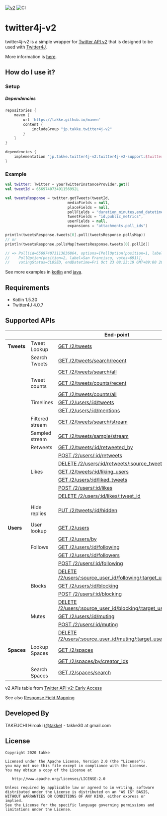 [![v2](https://img.shields.io/endpoint?url=https%3A%2F%2Ftwbadges.glitch.me%2Fbadges%2Fv2)](https://developer.twitter.com/en/docs/twitter-api)
![CI](https://github.com/takke/twitter4j-v2/workflows/CI/badge.svg)

twitter4j-v2
============

twitter4j-v2 is a simple wrapper for [Twitter API v2](https://developer.twitter.com/en/docs/twitter-api/early-access) that is designed to be used with [Twitter4J](https://github.com/Twitter4J/Twitter4J).

More information is [here](https://github.com/takke/twitter4j-v2/wiki/Design-Policy).


How do I use it?
----------------

### Setup

##### Dependencies
```groovy
repositories {
    maven {
        url 'https://takke.github.io/maven'
        content {
            includeGroup "jp.takke.twitter4j-v2"
        }
    }
}

dependencies {
    implementation "jp.takke.twitter4j-v2:twitter4j-v2-support:$twitter4jV2SupportVersion"
}
```

### Example

```kotlin
val twitter: Twitter = yourTwitterInstanceProvider.get()
val tweetId = 656974073491156992L

val tweetsResponse = twitter.getTweets(tweetId,
                            mediaFields = null,
                            placeFields = null,
                            pollFields = "duration_minutes,end_datetime,id,options,voting_status",
                            tweetFields = "id,public_metrics",
                            userFields = null,
                            expansions = "attachments.poll_ids")

println(tweetsResponse.tweets[0].poll(tweetsResponse.pollsMap))
// or
println(tweetsResponse.pollsMap[tweetsResponse.tweets[0].pollId])

// => Poll(id=656974073113636864, options=[PollOption(position=1, label=Roboto, votes=391), 
//    PollOption(position=2, label=San Francisco, votes=691)], 
//    votingStatus=CLOSED, endDatetime=Fri Oct 23 08:23:19 GMT+09:00 2015, durationMinutes=1440)
```

See more examples in [kotlin](https://github.com/takke/twitter4j-v2/blob/master/twitter4j-v2-support-kotlin-example/src/main/kotlin/twitter4j_v2_support_example/) and [java](https://github.com/takke/twitter4j-v2/tree/master/twitter4j-v2-support-java-example/src/main/java/twitter4j_v2_support_java_example).

Requirements
------------
- Kotlin 1.5.30
- Twitter4J 4.0.7


Supported APIs
--------------

| | |  End-point  |  twitter4j-v2 method  |
| ---- | ---- | ---- | ---- |
| **Tweets** | Tweet Lookup | [GET /2/tweets](https://developer.twitter.com/en/docs/twitter-api/tweets/lookup/api-reference/get-tweets)  |  [Twitter.getTweets()](https://github.com/takke/twitter4j-v2/blob/master/twitter4j-v2-support/src/main/kotlin/twitter4j/getTweets.kt)  | |
| | Search Tweets   | [GET /2/tweets/search/recent](https://developer.twitter.com/en/docs/twitter-api/tweets/search/api-reference/get-tweets-search-recent)  |  [Twitter.searchRecent()](https://github.com/takke/twitter4j-v2/blob/master/twitter4j-v2-support/src/main/kotlin/twitter4j/SearchEx.kt)  |
| |                 | [GET /2/tweets/search/all](https://developer.twitter.com/en/docs/twitter-api/tweets/search/api-reference/get-tweets-search-all)  |  [Twitter.searchAll()](https://github.com/takke/twitter4j-v2/blob/master/twitter4j-v2-support/src/main/kotlin/twitter4j/SearchEx.kt)  |
| | Tweet counts    | [GET /2/tweets/counts/recent](https://developer.twitter.com/en/docs/twitter-api/tweets/counts/api-reference/get-tweets-counts-recent) |  [Twitter.countRecent()](https://github.com/takke/twitter4j-v2/blob/master/twitter4j-v2-support/src/main/kotlin/twitter4j/CountsEx.kt)  |
| |                 | [GET /2/tweets/counts/all](https://developer.twitter.com/en/docs/twitter-api/tweets/counts/api-reference/get-tweets-counts-all) |  [Twitter.countAll()](https://github.com/takke/twitter4j-v2/blob/master/twitter4j-v2-support/src/main/kotlin/twitter4j/CountsEx.kt)  |
| | Timelines       | [GET /2/users/:id/tweets ](https://developer.twitter.com/en/docs/twitter-api/tweets/timelines/api-reference/get-users-id-tweets)|  [Twitter.getUserTweets()](https://github.com/takke/twitter4j-v2/blob/master/twitter4j-v2-support/src/main/kotlin/twitter4j/TimelinesEx.kt)  |
| |                 | [GET /2/users/:id/mentions](https://developer.twitter.com/en/docs/twitter-api/tweets/timelines/api-reference/get-users-id-mentions) | [Twitter.getUserMentions()](https://github.com/takke/twitter4j-v2/blob/master/twitter4j-v2-support/src/main/kotlin/twitter4j/TimelinesEx.kt) |
| | Filtered stream | [GET /2/tweets/search/stream](https://developer.twitter.com/en/docs/twitter-api/tweets/filtered-stream/api-reference/get-tweets-search-stream) |  N/A [#1](https://github.com/takke/twitter4j-v2/issues/1) |
| | Sampled stream  | [GET /2/tweets/sample/stream](https://developer.twitter.com/en/docs/twitter-api/tweets/sampled-stream/api-reference/get-tweets-sample-stream) |  N/A [#1](https://github.com/takke/twitter4j-v2/issues/1) |
| | Retweets        | [GET /2/tweets/:id/retweeted_by](https://developer.twitter.com/en/docs/twitter-api/tweets/retweets/api-reference/get-tweets-id-retweeted_by) |  [Twitter.getRetweetUsers()](https://github.com/takke/twitter4j-v2/blob/master/twitter4j-v2-support/src/main/kotlin/twitter4j/RetweetsEx.kt)  |
| |                 | [POST /2/users/:id/retweets](https://developer.twitter.com/en/docs/twitter-api/tweets/retweets/api-reference/post-users-id-retweets) |  [Twitter.retweet()](https://github.com/takke/twitter4j-v2/blob/master/twitter4j-v2-support/src/main/kotlin/twitter4j/RetweetsEx.kt)  |
| |                 | [DELETE /2/users/:id/retweets/:source_tweet_id](https://developer.twitter.com/en/docs/twitter-api/tweets/retweets/api-reference/delete-users-id-retweets-tweet_id) |  [Twitter.unretweet()](https://github.com/takke/twitter4j-v2/blob/master/twitter4j-v2-support/src/main/kotlin/twitter4j/RetweetsEx.kt)  |
| | Likes           | [GET /2/tweets/:id/liking_users](https://developer.twitter.com/en/docs/twitter-api/tweets/likes/api-reference/get-tweets-id-liking_users) |  [Twitter.getLikingUsers()](https://github.com/takke/twitter4j-v2/blob/master/twitter4j-v2-support/src/main/kotlin/twitter4j/LikesEx.kt)  |
| |                 | [GET /2/users/:id/liked_tweets](https://developer.twitter.com/en/docs/twitter-api/tweets/likes/api-reference/get-users-id-liked_tweets) |  [Twitter.getLikedTweets()](https://github.com/takke/twitter4j-v2/blob/master/twitter4j-v2-support/src/main/kotlin/twitter4j/LikesEx.kt)  |
| |                 | [POST /2/users/:id/likes](https://developer.twitter.com/en/docs/twitter-api/tweets/likes/api-reference/post-users-id-likes) |  [Twitter.likeTweet()](https://github.com/takke/twitter4j-v2/blob/master/twitter4j-v2-support/src/main/kotlin/twitter4j/LikesEx.kt)  |
| |                 | [DELETE /2/users/:id/likes/:tweet_id](https://developer.twitter.com/en/docs/twitter-api/tweets/likes/api-reference/delete-users-id-likes-tweet_id) |  [Twitter.unlikeTweet()](https://github.com/takke/twitter4j-v2/blob/master/twitter4j-v2-support/src/main/kotlin/twitter4j/LikesEx.kt)  |
| | Hide replies    | [PUT /2/tweets/:id/hidden](https://developer.twitter.com/en/docs/twitter-api/tweets/hide-replies/api-reference/put-tweets-id-hidden) |  N/A *(Twitter4J v4.0.7 does not support PUT methods that contain json parameters.)*  |
| **Users** | User lookup | [GET /2/users](https://developer.twitter.com/en/docs/twitter-api/users/lookup/api-reference/get-users)  |  [Twitter.getUsers()](https://github.com/takke/twitter4j-v2/blob/master/twitter4j-v2-support/src/main/kotlin/twitter4j/getUsers.kt)  |
| |                 | [GET /2/users/by](https://developer.twitter.com/en/docs/twitter-api/users/lookup/api-reference/get-users-by) | [Twitter.getUsersBy()](https://github.com/takke/twitter4j-v2/blob/master/twitter4j-v2-support/src/main/kotlin/twitter4j/getUsersBy.kt)  |
| | Follows         | [GET /2/users/:id/following](https://developer.twitter.com/en/docs/twitter-api/users/follows/api-reference/get-users-id-following) |  [Twitter.getFollowingUsers()](https://github.com/takke/twitter4j-v2/blob/master/twitter4j-v2-support/src/main/kotlin/twitter4j/FollowsEx.kt)  |
| |                 | [GET /2/users/:id/followers](https://developer.twitter.com/en/docs/twitter-api/users/follows/api-reference/get-users-id-followers) |  [Twitter.getFollowerUsers()](https://github.com/takke/twitter4j-v2/blob/master/twitter4j-v2-support/src/main/kotlin/twitter4j/FollowsEx.kt)  |
| |                 | [POST /2/users/:id/following](https://developer.twitter.com/en/docs/twitter-api/users/follows/api-reference/post-users-source_user_id-following) |  [Twitter.followUser()](https://github.com/takke/twitter4j-v2/blob/master/twitter4j-v2-support/src/main/kotlin/twitter4j/FollowsEx.kt)  |
| |                 | [DELETE /2/users/:source_user_id/following/:target_user_id](https://developer.twitter.com/en/docs/twitter-api/users/follows/api-reference/delete-users-source_id-following) |  [Twitter.unfollowUser()](https://github.com/takke/twitter4j-v2/blob/master/twitter4j-v2-support/src/main/kotlin/twitter4j/FollowsEx.kt)  |
| | Blocks          | [GET /2/users/:id/blocking](https://developer.twitter.com/en/docs/twitter-api/users/blocks/api-reference/get-users-blocking) |  [Twitter.getBlockingUsers()](https://github.com/takke/twitter4j-v2/blob/master/twitter4j-v2-support/src/main/kotlin/twitter4j/BlocksEx.kt)  |
| |                 | [POST /2/users/:id/blocking](https://developer.twitter.com/en/docs/twitter-api/users/blocks/api-reference/post-users-user_id-blocking) |  [Twitter.blockUser()](https://github.com/takke/twitter4j-v2/blob/master/twitter4j-v2-support/src/main/kotlin/twitter4j/BlocksEx.kt)  |
| |                 | [DELETE /2/users/:source_user_id/blocking/:target_user_id](https://developer.twitter.com/en/docs/twitter-api/users/blocks/api-reference/delete-users-user_id-blocking) |  [Twitter.unblockUser()](https://github.com/takke/twitter4j-v2/blob/master/twitter4j-v2-support/src/main/kotlin/twitter4j/BlocksEx.kt)  |
| | Mutes           | [GET /2/users/:id/muting](https://developer.twitter.com/en/docs/twitter-api/users/mutes/api-reference/get-users-muting) | N/A |
| |                 | [POST /2/users/:id/muting](https://developer.twitter.com/en/docs/twitter-api/users/mutes/api-reference/post-users-user_id-muting) |  [Twitter.muteUser()](https://github.com/takke/twitter4j-v2/blob/master/twitter4j-v2-support/src/main/kotlin/twitter4j/MutesEx.kt)  |
| |                 | [DELETE /2/users/:source_user_id/muting/:target_user_id](https://developer.twitter.com/en/docs/twitter-api/users/mutes/api-reference/delete-users-user_id-muting) |  [Twitter.unmuteUser()](https://github.com/takke/twitter4j-v2/blob/master/twitter4j-v2-support/src/main/kotlin/twitter4j/MutesEx.kt)  |
| **Spaces** | Lookup Spaces | [GET /2/spaces](https://developer.twitter.com/en/docs/twitter-api/spaces/lookup/api-reference/get-spaces) |  [Twitter.getSpaces()](https://github.com/takke/twitter4j-v2/blob/master/twitter4j-v2-support/src/main/kotlin/twitter4j/SpacesLookupEx.kt)  |
| |                 | [GET /2/spaces/by/creator_ids](https://developer.twitter.com/en/docs/twitter-api/spaces/lookup/api-reference/get-spaces-by-creator-ids) |  [Twitter.getSpacesByCreatorIds()](https://github.com/takke/twitter4j-v2/blob/master/twitter4j-v2-support/src/main/kotlin/twitter4j/SpacesLookupEx.kt)  |
| | Search Spaces   | [GET /2/spaces/search](https://developer.twitter.com/en/docs/twitter-api/spaces/search/api-reference/get-spaces-search) |  [Twitter.searchSpaces()](https://github.com/takke/twitter4j-v2/blob/master/twitter4j-v2-support/src/main/kotlin/twitter4j/SearchSpacesEx.kt)  |

v2 APIs table from [Twitter API v2: Early Access](https://developer.twitter.com/en/docs/twitter-api/early-access)

See also [Response Field Mapping](https://github.com/takke/twitter4j-v2/wiki/Response-Field-Mapping)



Developed By
------------
TAKEUCHI Hiroaki (<a href="https://twitter.com/takke">@takke</a>) - takke30 at gmail.com


License
-------

    Copyright 2020 takke

    Licensed under the Apache License, Version 2.0 (the "License");
    you may not use this file except in compliance with the License.
    You may obtain a copy of the License at

       http://www.apache.org/licenses/LICENSE-2.0

    Unless required by applicable law or agreed to in writing, software
    distributed under the License is distributed on an "AS IS" BASIS,
    WITHOUT WARRANTIES OR CONDITIONS OF ANY KIND, either express or implied.
    See the License for the specific language governing permissions and
    limitations under the License.
